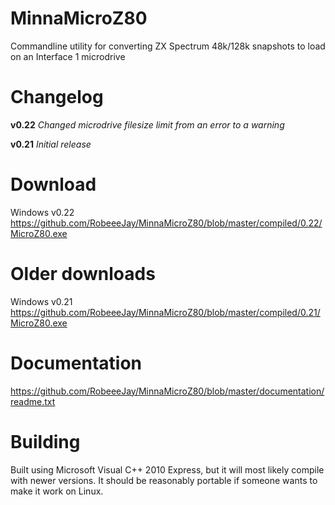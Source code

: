 # MinnaMicroZ80
Commandline utility for converting ZX Spectrum 48k/128k snapshots to load on an Interface 1 microdrive

# Changelog
**v0.22**
*Changed microdrive filesize limit from an error to a warning*

**v0.21**
*Initial release*

# Download
Windows v0.22 https://github.com/RobeeeJay/MinnaMicroZ80/blob/master/compiled/0.22/MicroZ80.exe

# Older downloads
Windows v0.21 https://github.com/RobeeeJay/MinnaMicroZ80/blob/master/compiled/0.21/MicroZ80.exe

# Documentation
https://github.com/RobeeeJay/MinnaMicroZ80/blob/master/documentation/readme.txt

# Building
Built using Microsoft Visual C++ 2010 Express, but it will most likely compile with newer versions. It should be reasonably portable if someone wants to make it work on Linux.
